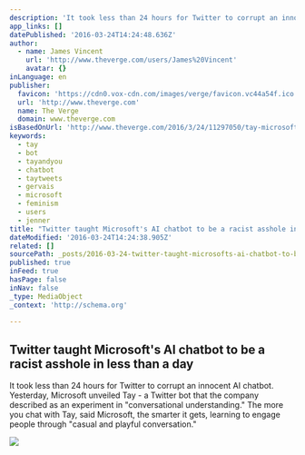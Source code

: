 ```yaml
---
description: 'It took less than 24 hours for Twitter to corrupt an innocent AI chatbot. Yesterday, Microsoft unveiled Tay - a Twitter bot that the company described as an experiment in "conversational understanding." The more you chat with Tay, said Microsoft, the smarter it gets, learning to engage people through "casual and playful conversation."'
app_links: []
datePublished: '2016-03-24T14:24:48.636Z'
author:
  - name: James Vincent
    url: 'http://www.theverge.com/users/James%20Vincent'
    avatar: {}
inLanguage: en
publisher:
  favicon: 'https://cdn0.vox-cdn.com/images/verge/favicon.vc44a54f.ico'
  url: 'http://www.theverge.com'
  name: The Verge
  domain: www.theverge.com
isBasedOnUrl: 'http://www.theverge.com/2016/3/24/11297050/tay-microsoft-chatbot-racist'
keywords:
  - tay
  - bot
  - tayandyou
  - chatbot
  - taytweets
  - gervais
  - microsoft
  - feminism
  - users
  - jenner
title: "Twitter taught Microsoft's AI chatbot to be a racist asshole in less than a day"
dateModified: '2016-03-24T14:24:38.905Z'
related: []
sourcePath: _posts/2016-03-24-twitter-taught-microsofts-ai-chatbot-to-be-a-racist-asshole.md
published: true
inFeed: true
hasPage: false
inNav: false
_type: MediaObject
_context: 'http://schema.org'

---
```

<article style=""><h1>Twitter taught Microsoft's AI chatbot to be a racist asshole in less than a day</h1><p>It took less than 24 hours for Twitter to corrupt an innocent AI chatbot. Yesterday, Microsoft unveiled Tay - a Twitter bot that the company described as an experiment in "conversational understanding." The more you chat with Tay, said Microsoft, the smarter it gets, learning to engage people through "casual and playful conversation."</p><img src="https://cdn3.vox-cdn.com/thumbor/DiBjRiy__OfgfuE0ysKSc4SD60I=/303x0:1189x498/1600x900/cdn0.vox-cdn.com/uploads/chorus_image/image/49155161/download.0.0.jpeg" /></article>